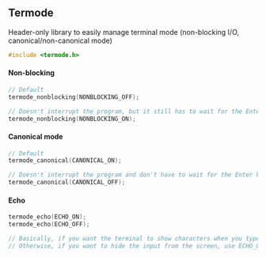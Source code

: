 ## Termode

Header-only library to easily manage terminal mode (non-blocking I/O, canonical/non-canonical mode)

```c
#include <termode.h>
```
#### Non-blocking

```c 
// Default
termode_nonblocking(NONBLOCKING_OFF);

// Doesn't interrupt the program, but it still has to wait for the Enter key to process the input
termode_nonblocking(NONBLOCKING_ON);
```
#### Canonical mode

```c
// Default
termode_canonical(CANONICAL_ON);

// Doesn't interrupt the program and don't have to wait for the Enter key to process the input
termode_canonical(CANONICAL_OFF);
```
#### Echo

```c
termode_echo(ECHO_ON);
termode_echo(ECHO_OFF); 

// Basically, if you want the terminal to show characters when you type, use ECHO_ON
// Otherwise, if you want to hide the input from the screen, use ECHO_OFF
```
